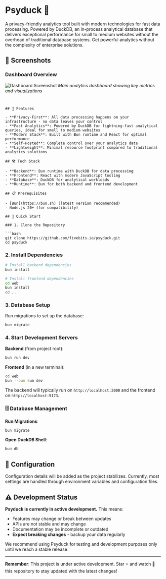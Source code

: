# Psyduck 🦆

A privacy-friendly analytics tool built with modern technologies for fast data processing. Powered by DuckDB, an in-process analytical database that delivers exceptional performance for small to medium websites without the overhead of traditional database systems. Get powerful analytics without the complexity of enterprise solutions.

## 📸 Screenshots

### Dashboard Overview
![Dashboard Screenshot](shttps://github.com/user-attachments/assets/e08259d2-13a0-4c53-ab2c-bbaf9b976aa1)
*Main analytics dashboard showing key metrics and visualizations*
```


## 🌟 Features

- **Privacy-First**: All data processing happens on your infrastructure - no data leaves your control
- **Fast Analytics**: Powered by DuckDB for lightning-fast analytical queries, ideal for small to medium websites
- **Modern Stack**: Built with Bun runtime and React for optimal performance
- **Self-Hosted**: Complete control over your analytics data
- **Lightweight**: Minimal resource footprint compared to traditional analytics solutions

## 🛠️ Tech Stack

- **Backend**: Bun runtime with DuckDB for data processing
- **Frontend**: React with modern JavaScript tooling
- **Database**: DuckDB for analytical workloads
- **Runtime**: Bun for both backend and frontend development

## 📋 Prerequisites

- [Bun](https://bun.sh) (latest version recommended)
- Node.js 20+ (for compatibility)

## 🚀 Quick Start

### 1. Clone the Repository

```bash
git clone https://github.com/fivebits.io/psyduck.git
cd psyduck
```

### 2. Install Dependencies

```bash
# Install backend dependencies
bun install

# Install frontend dependencies
cd web
bun install
cd ..
```

### 3. Database Setup

Run migrations to set up the database:
```bash
bun migrate
```

### 4. Start Development Servers

**Backend** (from project root):
```bash
bun run dev
```

**Frontend** (in a new terminal):
```bash
cd web
bun --bun run dev
```

The backend will typically run on `http://localhost:3000` and the frontend on `http://localhost:5173`.

### 🗄️ Database Management

**Run Migrations**:
```bash
bun migrate
```

**Open DuckDB Shell**:
```bash
bun db
```

## 🔧 Configuration

Configuration details will be added as the project stabilizes. Currently, most settings are handled through environment variables and configuration files.

## ⚠️ Development Status

**Psyduck is currently in active development.** This means:

- Features may change or break between updates
- APIs are not stable and may change
- Documentation may be incomplete or outdated
- **Expect breaking changes** - backup your data regularly

We recommend using Psyduck for testing and development purposes only until we reach a stable release.

---

**Remember**: This project is under active development. Star ⭐ and watch 👀 this repository to stay updated with the latest changes!
